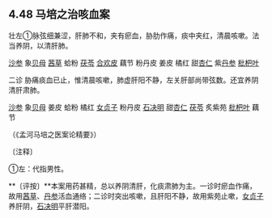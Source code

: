 ## 4.48 马培之治咳血案

壮左①脉弦细兼涩，肝肺不和，夹有瘀血，胁肋作痛，痰中夹红，清晨咳嗽。法当养阴，以清肝肺。

[沙参](https://www.gmzyjc.com/read/bc/bc17-0.4.1.0.0.md) 象[贝母](https://www.gmzyjc.com/read/bc/bc16-0.2.3.0.0.md) [茜草](https://www.gmzyjc.com/read/bc/bc13-0.0.13.0.0.md) 蛤粉 [茯苓](https://www.gmzyjc.com/read/bc/bc05-0.0.1.0.0.md) [合欢皮](https://www.gmzyjc.com/read/bc/bc09-0.2.4.0.0.md) 藕节 粉丹皮 姜皮 橘红 甜[杏仁](https://www.gmzyjc.com/read/bc/bc16-0.3.1.0.0.md) 紫[丹参](https://www.gmzyjc.com/read/bc/bc12-0.0.7.0.0.md) [枇杷叶](https://www.gmzyjc.com/read/bc/bc16-0.3.9.0.0.md)

二诊 胁痛痰血已止，惟清晨咳嗽，肺虚肝阳不静，左关肝部尚带弦数。还宜养阴清肝肃肺。

[沙参](https://www.gmzyjc.com/read/bc/bc17-0.4.1.0.0.md) 象[贝母](https://www.gmzyjc.com/read/bc/bc16-0.2.3.0.0.md) 姜皮 蛤粉 橘红 [女贞子](https://www.gmzyjc.com/read/bc/bc17-0.4.10.0.0.md) 粉丹皮 [石决明](https://www.gmzyjc.com/read/bc/bc10-0.0.2.0.0.md) 甜[杏仁](https://www.gmzyjc.com/read/bc/bc16-0.3.1.0.0.md) [茯苓](https://www.gmzyjc.com/read/bc/bc05-0.0.1.0.0.md) 炙紫苑 [枇杷叶](https://www.gmzyjc.com/read/bc/bc16-0.3.9.0.0.md) 藕节

（《孟河马培之医案论精要》）

〔注释〕

①左：代指男性。

**〔评按〕**本案用药甚精，总以养阴清肝，化痰肃肺为主。一诊时瘀血作痛，故用[茜草](https://www.gmzyjc.com/read/bc/bc13-0.0.13.0.0.md)、[丹参](https://www.gmzyjc.com/read/bc/bc12-0.0.7.0.0.md)活血通络；二诊时突出咳嗽，且肝阳不静，故用紫苑止嗽，[女贞子](https://www.gmzyjc.com/read/bc/bc17-0.4.10.0.0.md)养肝阴，[石决明](https://www.gmzyjc.com/read/bc/bc10-0.0.2.0.0.md)平肝潜阳。
